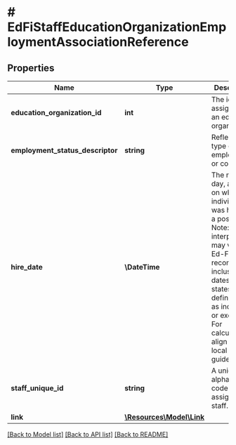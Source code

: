 # # EdFiStaffEducationOrganizationEmploymentAssociationReference

## Properties

Name | Type | Description | Notes
------------ | ------------- | ------------- | -------------
**education_organization_id** | **int** | The identifier assigned to an education organization. |
**employment_status_descriptor** | **string** | Reflects the type of employment or contract. |
**hire_date** | **\DateTime** | The month, day, and year on which an individual was hired for a position.  Note: Date interpretation may vary. Ed-Fi recommends inclusive dates, but states may define dates as inclusive or exclusive. For calculations, align with local guidelines. |
**staff_unique_id** | **string** | A unique alphanumeric code assigned to a staff. |
**link** | [**\Resources\Model\Link**](Link.md) |  | [optional]

[[Back to Model list]](../../README.md#models) [[Back to API list]](../../README.md#endpoints) [[Back to README]](../../README.md)
